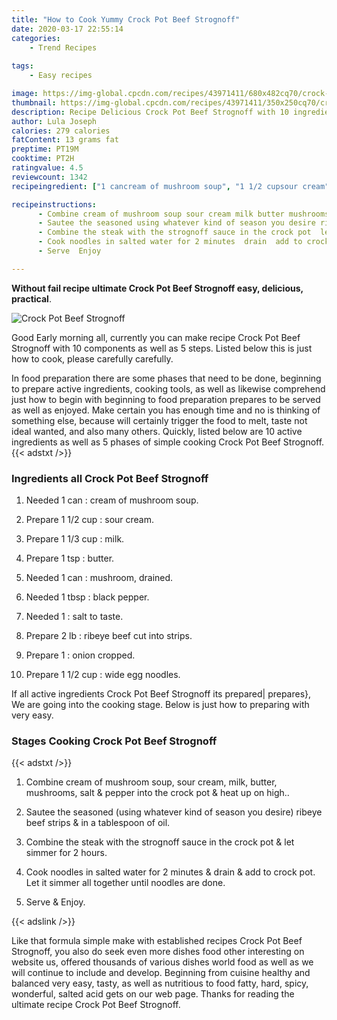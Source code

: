 ```yaml
---
title: "How to Cook Yummy Crock Pot Beef Strognoff"
date: 2020-03-17 22:55:14
categories:
    - Trend Recipes
    
tags:
    - Easy recipes

image: https://img-global.cpcdn.com/recipes/43971411/680x482cq70/crock-pot-beef-strognoff-recipe-main-photo.jpg
thumbnail: https://img-global.cpcdn.com/recipes/43971411/350x250cq70/crock-pot-beef-strognoff-recipe-main-photo.jpg
description: Recipe Delicious Crock Pot Beef Strognoff with 10 ingredients and 5 stages of easy cooking.
author: Lula Joseph
calories: 279 calories
fatContent: 13 grams fat
preptime: PT19M
cooktime: PT2H
ratingvalue: 4.5
reviewcount: 1342
recipeingredient: ["1 cancream of mushroom soup", "1 1/2 cupsour cream", "1 1/3 cupmilk", "1 tspbutter", "1 canmushroom drained", "1 tbspblack pepper", "1salt to taste", "2 lbribeye beef cut into strips", "1onion cropped", "1 1/2 cupwide egg noodles"]

recipeinstructions: 
      - Combine cream of mushroom soup sour cream milk butter mushrooms salt  pepper into the crock pot  heat up on high 
      - Sautee the seasoned using whatever kind of season you desire ribeye beef strips  in a tablespoon of oil 
      - Combine the steak with the strognoff sauce in the crock pot  let simmer for 2 hours 
      - Cook noodles in salted water for 2 minutes  drain  add to crock pot Let it simmer all together until noodles are done 
      - Serve  Enjoy

---
```




**Without fail recipe ultimate Crock Pot Beef Strognoff easy, delicious, practical**. 


![Crock Pot Beef Strognoff](https://img-global.cpcdn.com/recipes/43971411/680x482cq70/crock-pot-beef-strognoff-recipe-main-photo.jpg "Crock Pot Beef Strognoff")




Good Early morning all, currently you can make recipe Crock Pot Beef Strognoff with 10 components as well as 5 steps. Listed below this is just how to cook, please carefully carefully.

In food preparation there are some phases that need to be done, beginning to prepare active ingredients, cooking tools, as well as likewise comprehend just how to begin with beginning to food preparation prepares to be served as well as enjoyed. Make certain you has enough time and no is thinking of something else, because will certainly trigger the food to melt, taste not ideal wanted, and also many others. Quickly, listed below are 10 active ingredients as well as 5 phases of simple cooking Crock Pot Beef Strognoff.
{{< adstxt />}}

### Ingredients all Crock Pot Beef Strognoff


1. Needed 1 can : cream of mushroom soup.

1. Prepare 1 1/2 cup : sour cream.

1. Prepare 1 1/3 cup : milk.

1. Prepare 1 tsp : butter.

1. Needed 1 can : mushroom, drained.

1. Needed 1 tbsp : black pepper.

1. Needed 1 : salt to taste.

1. Prepare 2 lb : ribeye beef cut into strips.

1. Prepare 1 : onion cropped.

1. Prepare 1 1/2 cup : wide egg noodles.



If all active ingredients Crock Pot Beef Strognoff its prepared| prepares}, We are going into the cooking stage. Below is just how to preparing with very easy.

### Stages Cooking Crock Pot Beef Strognoff

{{< adstxt />}}


1. Combine cream of mushroom soup, sour cream, milk, butter, mushrooms, salt &amp; pepper into the crock pot &amp; heat up on high..



1. Sautee the seasoned (using whatever kind of season you desire) ribeye beef strips &amp; in a tablespoon of oil.



1. Combine the steak with the strognoff sauce in the crock pot &amp; let simmer for 2 hours.



1. Cook noodles in salted water for 2 minutes &amp; drain &amp; add to crock pot. Let it simmer all together until noodles are done.



1. Serve &amp; Enjoy.





{{< adslink />}}

Like that formula simple make with established recipes Crock Pot Beef Strognoff, you also do seek even more dishes food other interesting on website us, offered thousands of various dishes world food as well as we will continue to include and develop. Beginning from cuisine healthy and balanced very easy, tasty, as well as nutritious to food fatty, hard, spicy, wonderful, salted acid gets on our web page. Thanks for reading the ultimate recipe Crock Pot Beef Strognoff.
